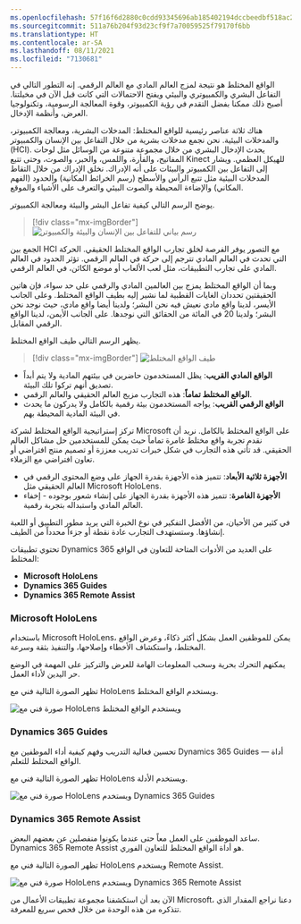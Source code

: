 ```yaml
---
ms.openlocfilehash: 57f16f6d2880c0cdd93345696ab185402194dccbeedbf518ac27f57e2786ae09
ms.sourcegitcommit: 511a76b204f93d23cf9f7a70059525f79170f6bb
ms.translationtype: HT
ms.contentlocale: ar-SA
ms.lasthandoff: 08/11/2021
ms.locfileid: "7130681"
---
```


الواقع المختلط هو نتيجة لمزج العالم المادي مع العالم الرقمي. إنه التطور التالي في التفاعل البشري والكمبيوتري والبيئي ويفتح الاحتمالات التي كانت قبل الآن في مخيلتنا. أصبح ذلك ممكنا بفضل التقدم في رؤية الكمبيوتر، وقوة المعالجة الرسومية، وتكنولوجيا العرض، وأنظمة الإدخال.

هناك ثلاثة عناصر رئيسية للواقع المختلط: المدخلات البشرية، ومعالجة الكمبيوتر، والمدخلات البيئية. نحن نجمع مدخلات بشرية من خلال التفاعل بين الإنسان والكمبيوتر (HCI). يحدث الإدخال البشري من خلال مجموعة متنوعة من الوسائل مثل لوحات المفاتيح، والفأرة، واللمس، والحبر، والصوت، وحتى تتبع Kinect للهيكل العظمي. ويشار إلى التفاعل بين الكمبيوتر والبيئات على أنه الإدراك. نخلق الإدراك من خلال التقاط المدخلات البيئية مثل تتبع الرأس والأسطح (رسم الخرائط المكانية) والحدود (الفهم المكاني) والإضاءة المحيطة والصوت البيئي والتعرف على الأشياء والموقع.

يوضح الرسم التالي كيفية تفاعل البشر والبيئة ومعالجة الكمبيوتر. 

> [!div class="mx-imgBorder"]
> ![رسم بياني للتفاعل بين الإنسان والبيئة والكمبيوتر](../media/m01-mixed-reality.png)

الجمع بين HCI مع التصور يوفر الفرصة لخلق تجارب الواقع المختلط الحقيقي. الحركة التي تحدث في العالم المادي تترجم إلى حركة في العالم الرقمي. تؤثر الحدود في العالم المادي على تجارب التطبيقات، مثل لعب الألعاب أو موضع الكائن، في العالم الرقمي. 
 
وبما أن الواقع المختلط يمزج بين العالمين المادي والرقمي على حد سواء، فإن هاتين الحقيقتين تحددان الغايات القطبية لما نشير إليه بطيف الواقع المختلط. وعلى الجانب الأيسر، لدينا واقع مادي نعيش فيه نحن البشر؛ ولدينا أيضا واقع مادي، حيث نوجد نحن البشر؛ ولدينا 20 في المائة من الحقائق التي نوجدها. على الجانب الأيمن، لدينا الواقع الرقمي المقابل.

يظهر الرسم التالي طيف الواقع المختلط.

> [!div class="mx-imgBorder"]
> ![طيف الواقع المختلط](../media/m02-mixed-reality-spectrum.png)


- **الواقع المادي القريب**: يظل المستخدمون حاضرين في بيئتهم المادية ولا يتم أبداً تصديق أنهم تركوا تلك البيئة.
- **الواقع المختلط تماماً**: هذه التجارب مزيج العالم الحقيقي والعالم الرقمي. 
- **الواقع الرقمي القريب**: يواجه المستخدمون بيئة رقمية بالكامل ولا يدركون ما يحدث في البيئة المادية المحيطة بهم.
     
تركز إستراتيجية الواقع المختلط لشركة Microsoft على الواقع المختلط بالكامل. نريد أن نقدم تجربة واقع مختلط غامرة تماماً حيث يمكن للمستخدمين حل مشاكل العالم الحقيقي. قد تأتي هذه التجارب في شكل خبرات تدريب معززة أو تصميم منتج افتراضي أو تعاون افتراضي مع الزملاء.

- **الأجهزة ثلاثية الأبعاد**: تتميز هذه الأجهزة بقدرة الجهاز على وضع المحتوى الرقمي في العالم الحقيقي مثل Microsoft HoloLens.
- **الأجهزة الغامرة**: تتميز هذه الأجهزة بقدرة الجهاز على إنشاء شعور بوجوده - إخفاء العالم المادي واستبداله بتجربة رقمية. 
     
في كثير من الأحيان، من الأفضل التفكير في نوع الخبرة التي يريد مطور التطبيق أو اللعبة إنشاؤها. وستستهدف التجارب عادة نقطة أو جزءاً محدداً من الطيف. 

تحتوي تطبيقات Dynamics 365 على العديد من الأدوات المتاحة للتعاون في الواقع المختلط:

 - **Microsoft HoloLens** 
 - **Dynamics 365 Guides**
 - **Dynamics 365 Remote Assist**


### <a name="microsoft-hololens"></a>Microsoft HoloLens

باستخدام Microsoft HoloLens، يمكن للموظفين العمل بشكل أكثر ذكاءً، وعرض الواقع المختلط، واستكشاف الأخطاء وإصلاحها، والتنفيذ بثقة وسرعة. 

يمكنهم التحرك بحرية وسحب المعلومات الهامة للعرض والتركيز على المهمة في الوضع حر اليدين لأداء العمل. 

تظهر الصورة التالية فني مع HoloLens ويستخدم الواقع المختلط.

![صورة فني مع HoloLens ويستخدم الواقع المختلط](../media/m01-image12-mixed-reality.png)



### <a name="dynamics-365-guides"></a>Dynamics 365 Guides

تحسين فعالية التدريب وفهم كيفية أداء الموظفين مع Dynamics 365 Guides — أداة الواقع المختلط للتعلم.

تظهر الصورة التالية فني مع HoloLens ويستخدم الأدلة.

![صورة فني مع HoloLens ويستخدم Dynamics 365 Guides](../media/m01-image13-guides.png)
 


### <a name="dynamics-365-remote-assist"></a>Dynamics 365 Remote Assist

ساعد الموظفين على العمل معاً حتى عندما يكونوا منفصلين عن بعضهم البعض. Dynamics 365 Remote Assist هو أداة الواقع المختلط للتعاون الفوري.

تظهر الصورة التالية فني مع HoloLens ويستخدم Remote Assist.

![صورة فني مع HoloLens ويستخدم Dynamics 365 Remote Assist](../media/m01-image14-remote-assist.png)
 

الآن بعد أن استكشفنا مجموعة تطبيقات الأعمال من Microsoft، دعنا نراجع المقدار الذي تتذكره من هذه الوحدة من خلال فحص سريع للمعرفة.
